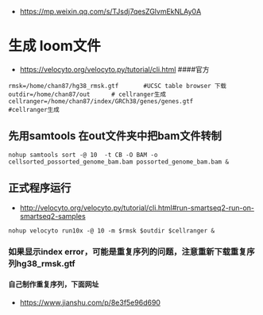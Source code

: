 - https://mp.weixin.qq.com/s/TJsdj7qesZGlvmEkNLAy0A
# 生成 loom文件
- https://velocyto.org/velocyto.py/tutorial/cli.html ####官方
```shell
rmsk=/home/chan87/hg38_rmsk.gtf       #UCSC table browser 下载
outdir=/home/chan87/out      # cellranger生成
cellranger=/home/chan87/index/GRCh38/genes/genes.gtf         #cellranger生成
```
## 先用samtools 在out文件夹中把bam文件转制
```shell
nohup samtools sort -@ 10  -t CB -O BAM -o cellsorted_possorted_genome_bam.bam possorted_genome_bam.bam &
```
## 正式程序运行
- http://velocyto.org/velocyto.py/tutorial/cli.html#run-smartseq2-run-on-smartseq2-samples
```shell
nohup velocyto run10x -@ 10 -m $rmsk $outdir $cellranger &
```
### 如果显示index error，可能是重复序列的问题，注意重新下载重复序列hg38_rmsk.gtf 
#### 自己制作重复序列，下面网址
- https://www.jianshu.com/p/8e3f5e96d690

